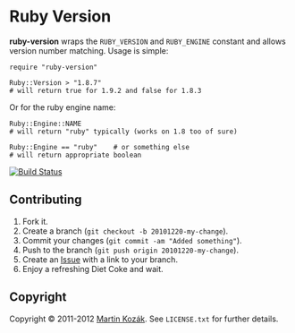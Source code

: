 Ruby Version
============

**ruby-version** wraps the `RUBY_VERSION` and `RUBY_ENGINE` constant and 
allows version number matching. Usage is simple:

    require "ruby-version"
    
    Ruby::Version > "1.8.7"
    # will return true for 1.9.2 and false for 1.8.3
    
Or for the ruby engine name:

    Ruby::Engine::NAME
    # will return "ruby" typically (works on 1.8 too of sure)
    
    Ruby::Engine == "ruby"    # or something else
    # will return appropriate boolean
    
[![Build Status](https://secure.travis-ci.org/martinkozak/ruby-version.png)](http://travis-ci.org/martinkozak/ruby-version)

Contributing
------------

1. Fork it.
2. Create a branch (`git checkout -b 20101220-my-change`).
3. Commit your changes (`git commit -am "Added something"`).
4. Push to the branch (`git push origin 20101220-my-change`).
5. Create an [Issue][9] with a link to your branch.
6. Enjoy a refreshing Diet Coke and wait.

Copyright
---------

Copyright &copy; 2011-2012 [Martin Kozák][10]. See `LICENSE.txt` for
further details.

[9]: http://github.com/martinkozak/ruby-version/issues
[10]: http://www.martinkozak.net/
